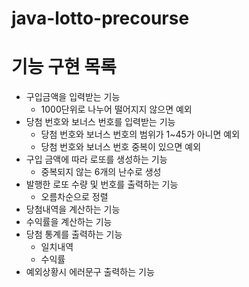 # java-lotto-precourse

# 기능 구현 목록

- 구입금액을 입력받는 기능
  - 1000단위로 나누어 떨어지지 않으면 예외
- 당첨 번호와 보너스 번호를 입력받는 기능
  - 당첨 번호와 보너스 번호의 범위가 1~45가 아니면 예외
  - 당첨 번호와 보너스 번호 중복이 있으면 예외
- 구입 금액에 따라 로또를 생성하는 기능
  - 중복되지 않는 6개의 난수로 생성
- 발행한 로또 수량 및 번호를 출력하는 기능
  -  오름차순으로 정렬
- 당첨내역을 계산하는 기능
- 수익률을 계산하는 기능
- 당첨 통계를 출력하는 기능
  - 일치내역
  - 수익률
- 예외상황시 에러문구 출력하는 기능
